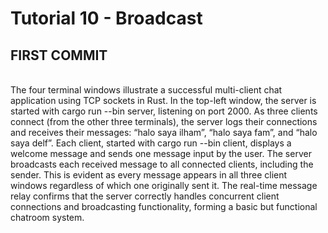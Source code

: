 # Tutorial 10 - Broadcast

## FIRST COMMIT 
</br>
The four terminal windows illustrate a successful multi-client chat application using TCP sockets in Rust. In the top-left window, the server is started with cargo run --bin server, listening on port 2000. As three clients connect (from the other three terminals), the server logs their connections and receives their messages: “halo saya ilham”, “halo saya fam”, and “halo saya delf”. Each client, started with cargo run --bin client, displays a welcome message and sends one message input by the user. The server broadcasts each received message to all connected clients, including the sender. This is evident as every message appears in all three client windows regardless of which one originally sent it. The real-time message relay confirms that the server correctly handles concurrent client connections and broadcasting functionality, forming a basic but functional chatroom system.</br>

